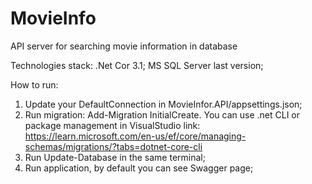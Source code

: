 # MovieInfo
 API server for searching movie information in database

Technologies stack:
.Net Cor 3.1;
MS SQL Server last version; 

How to run: 
 1) Update your DefaultConnection in MovieInfor.API/appsettings.json;
 2) Run migration: Add-Migration InitialCreate. You can use .net CLI or package management in VisualStudio
    link: https://learn.microsoft.com/en-us/ef/core/managing-schemas/migrations/?tabs=dotnet-core-cli
 3) Run Update-Database in the same terminal;
 4) Run application, by default you can see Swagger page;
